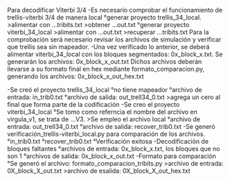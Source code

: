 Para decodificar Viterbi 3/4
-Es necesario comprobar el funcionamiento de trellis-viterbi 3/4 de manera local
    °generar proyecto trellis_34_local.
        >alimentar con ...tribits.txt
        >obtener ...out.txt
    °generar proyecto viterbi_34_local
        >alimentar con ...out.txt
        >recuperar ...tribits.txt
Para la comprobación será necesario revisar los archivos de simulación y verificar que 
trellis sea sin mapeador.
-Una vez verificado lo anterior, se deberá alimentar viterbi_34_local con los bloques 
segmentados: 0x_block_x.txt. Se generarán los archivos: 0x_block_x_out.txt
Dichos archivos deberán llevarse a su formato final en hex mediante 
formato_comparacion.py, generando los archivos: 0x_block_x_out_hex.txt

-Se creó el proyecto trellis_34_local
    °no tiene mapeador
    °archivo de entrada: in_trib0.txt
    °archivo de salida: out_trell34_0.txt
        >agrega un cero al final que forma parte de la codificación
-Se creo el proyecto viterbi_34_local
    °Se tomo como referncia el nombre del archivo en virgula_v1, se trata de ...V3.
        >Se empleo el archivo local
    °archivo de entrada: out_trell34_0.txt
    °archivo de salida: recover_trib0.txt
-Se generó verificación_trellis-viterbi_local.py para comparación de los archivos.
    °in_trib0.txt
    °recover_trib0.txt
    °Verificación exitosa
-Decodificación de bloques faltantes
    °archivos de entrada: 0x_block_x.txt, los bloques que no son 1
    °archivos de salida: 0x_block_x_out.txt
-Formato para comparación
    °Se generó el archivo: formato_comparacion_tribits.py
        >archivo de entrada: 0X_block_X_out.txt
        >archivo de esalida: 0X_block_X_out_hex.txt
